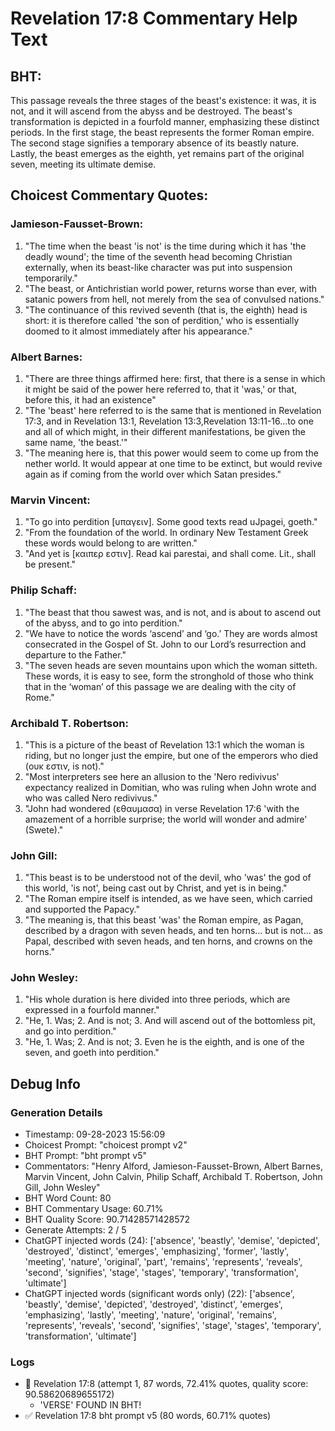 # Revelation 17:8 Commentary Help Text

## BHT:
This passage reveals the three stages of the beast's existence: it was, it is not, and it will ascend from the abyss and be destroyed. The beast's transformation is depicted in a fourfold manner, emphasizing these distinct periods. In the first stage, the beast represents the former Roman empire. The second stage signifies a temporary absence of its beastly nature. Lastly, the beast emerges as the eighth, yet remains part of the original seven, meeting its ultimate demise.

## Choicest Commentary Quotes:
### Jamieson-Fausset-Brown:
1. "The time when the beast 'is not' is the time during which it has 'the deadly wound'; the time of the seventh head becoming Christian externally, when its beast-like character was put into suspension temporarily."
2. "The beast, or Antichristian world power, returns worse than ever, with satanic powers from hell, not merely from the sea of convulsed nations."
3. "The continuance of this revived seventh (that is, the eighth) head is short: it is therefore called 'the son of perdition,' who is essentially doomed to it almost immediately after his appearance."

### Albert Barnes:
1. "There are three things affirmed here: first, that there is a sense in which it might be said of the power here referred to, that it 'was,' or that, before this, it had an existence"
2. "The 'beast' here referred to is the same that is mentioned in Revelation 17:3, and in Revelation 13:1, Revelation 13:3,Revelation 13:11-16...to one and all of which might, in their different manifestations, be given the same name, 'the beast.'"
3. "The meaning here is, that this power would seem to come up from the nether world. It would appear at one time to be extinct, but would revive again as if coming from the world over which Satan presides."

### Marvin Vincent:
1. "To go into perdition [υπαγειν]. Some good texts read uJpagei, goeth." 
2. "From the foundation of the world. In ordinary New Testament Greek these words would belong to are written."
3. "And yet is [καιπερ εστιν]. Read kai parestai, and shall come. Lit., shall be present."

### Philip Schaff:
1. "The beast that thou sawest was, and is not, and is about to ascend out of the abyss, and to go into perdition."
2. "We have to notice the words ‘ascend’ and ‘go.’ They are words almost consecrated in the Gospel of St. John to our Lord’s resurrection and departure to the Father."
3. "The seven heads are seven mountains upon which the woman sitteth. These words, it is easy to see, form the stronghold of those who think that in the ‘woman’ of this passage we are dealing with the city of Rome."

### Archibald T. Robertson:
1. "This is a picture of the beast of Revelation 13:1 which the woman is riding, but no longer just the empire, but one of the emperors who died (ουκ εστιν, is not)."
2. "Most interpreters see here an allusion to the 'Nero redivivus' expectancy realized in Domitian, who was ruling when John wrote and who was called Nero redivivus."
3. "John had wondered (εθαυμασα) in verse Revelation 17:6 'with the amazement of a horrible surprise; the world will wonder and admire' (Swete)."

### John Gill:
1. "This beast is to be understood not of the devil, who 'was' the god of this world, 'is not', being cast out by Christ, and yet is in being."
2. "The Roman empire itself is intended, as we have seen, which carried and supported the Papacy."
3. "The meaning is, that this beast 'was' the Roman empire, as Pagan, described by a dragon with seven heads, and ten horns... but is not... as Papal, described with seven heads, and ten horns, and crowns on the horns."

### John Wesley:
1. "His whole duration is here divided into three periods, which are expressed in a fourfold manner."
2. "He, 1. Was; 2. And is not; 3. And will ascend out of the bottomless pit, and go into perdition."
3. "He, 1. Was; 2. And is not; 3. Even he is the eighth, and is one of the seven, and goeth into perdition."


## Debug Info
### Generation Details
- Timestamp: 09-28-2023 15:56:09
- Choicest Prompt: "choicest prompt v2"
- BHT Prompt: "bht prompt v5"
- Commentators: "Henry Alford, Jamieson-Fausset-Brown, Albert Barnes, Marvin Vincent, John Calvin, Philip Schaff, Archibald T. Robertson, John Gill, John Wesley"
- BHT Word Count: 80
- BHT Commentary Usage: 60.71%
- BHT Quality Score: 90.71428571428572
- Generate Attempts: 2 / 5
- ChatGPT injected words (24):
	['absence', 'beastly', 'demise', 'depicted', 'destroyed', 'distinct', 'emerges', 'emphasizing', 'former', 'lastly', 'meeting', 'nature', 'original', 'part', 'remains', 'represents', 'reveals', 'second', 'signifies', 'stage', 'stages', 'temporary', 'transformation', 'ultimate']
- ChatGPT injected words (significant words only) (22):
	['absence', 'beastly', 'demise', 'depicted', 'destroyed', 'distinct', 'emerges', 'emphasizing', 'lastly', 'meeting', 'nature', 'original', 'remains', 'represents', 'reveals', 'second', 'signifies', 'stage', 'stages', 'temporary', 'transformation', 'ultimate']

### Logs
- 🔄 Revelation 17:8 (attempt 1, 87 words, 72.41% quotes, quality score: 90.58620689655172) 
	- 'VERSE' FOUND IN BHT!
- ✅ Revelation 17:8 bht prompt v5 (80 words, 60.71% quotes)